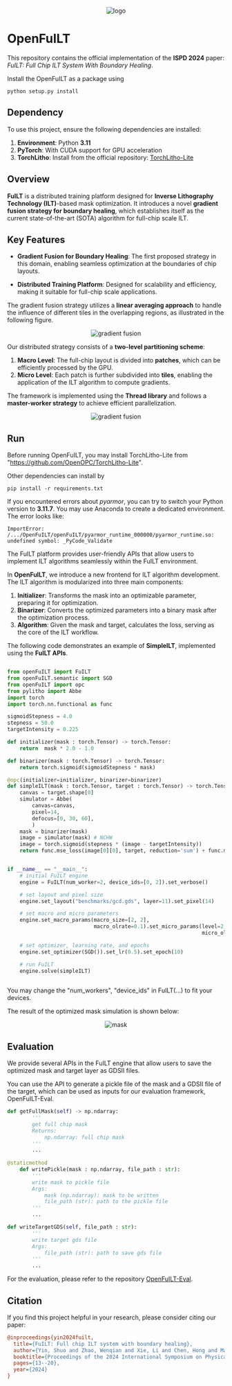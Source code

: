 <p align="center">
  <img src=".assert/logo.jpg" alt="logo" />
</p>

# OpenFuILT

This repository contains the official implementation of the **ISPD 2024** paper: *FuILT: Full Chip ILT System With Boundary Healing*.

Install the OpenFuILT as a package using

```shell
python setup.py install
```

## Dependency

To use this project, ensure the following dependencies are installed:

1. **Environment**: Python **3.11**
2. **PyTorch**: With CUDA support for GPU acceleration
3. **TorchLitho**: Install from the official repository: [TorchLitho-Lite](https://github.com/OpenOPC/TorchLitho-Lite)

## Overview

**FuILT** is a distributed training platform designed for **Inverse Lithography Technology (ILT)**-based mask optimization. It introduces a novel **gradient fusion strategy for boundary healing**, which establishes itself as the current state-of-the-art (SOTA) algorithm for full-chip scale ILT.

## Key Features

- **Gradient Fusion for Boundary Healing**: The first proposed strategy in this domain, enabling seamless optimization at the boundaries of chip layouts.

- **Distributed Training Platform**: Designed for scalability and efficiency, making it suitable for full-chip scale applications.

The gradient fusion strategy utilizes a **linear averaging approach** to handle the influence of different tiles in the overlapping regions, as illustrated in the following figure.

<p align="center">
  <img src=".assert/grad_fuse.jpg" alt="gradient fusion" />
</p>

Our distributed strategy consists of a **two-level partitioning scheme**:

1. **Macro Level**: The full-chip layout is divided into **patches**, which can be efficiently processed by the GPU.
2. **Micro Level**: Each patch is further subdivided into **tiles**, enabling the application of the ILT algorithm to compute gradients.

The framework is implemented using the **Thread library** and follows a **master-worker strategy** to achieve efficient parallelization.

<p align="center">
  <img src=".assert/partition.jpg" alt="gradient fusion" />
</p>

## Run

Before running OpenFuILT, you may install TorchLitho-Lite from "https://github.com/OpenOPC/TorchLitho-Lite".

Other dependencies can install by

```shell
pip install -r requirements.txt
```

If you encountered errors about *pyarmor*, you can try to switch your Python version to **3.11.7**. You may use Anaconda to create a dedicated environment. The error looks like: 
```
ImportError: /.../OpenFuILT/openFuILT/pyarmor_runtime_000000/pyarmor_runtime.so: undefined symbol: _PyCode_Validate
```

The FuILT platform provides user-friendly APIs that allow users to implement ILT algorithms seamlessly within the FuILT environment.

In **OpenFuILT**, we introduce a new frontend for ILT algorithm development. The ILT algorithm is modularized into three main components:

1. **Initializer**: Transforms the mask into an optimizable parameter, preparing it for optimization.
2. **Binarizer**: Converts the optimized parameters into a binary mask after the optimization process.
3. **Algorithm**: Given the mask and target, calculates the loss, serving as the core of the ILT workflow.

The following code demonstrates an example of **SimpleILT**, implemented using the **FuILT APIs**.

```python

from openFuILT import FuILT
from openFuILT.semantic import SGD
from openFuILT import opc
from pylitho import Abbe
import torch
import torch.nn.functional as func

sigmoidStepness = 4.0
stepness = 50.0
targetIntensity = 0.225

def initializer(mask : torch.Tensor) -> torch.Tensor:
    return  mask * 2.0 - 1.0

def binarizer(mask : torch.Tensor) -> torch.Tensor:
    return torch.sigmoid(sigmoidStepness * mask)

@opc(initializer=initializer, binarizer=binarizer)
def simpleILT(mask : torch.Tensor, target : torch.Tensor) -> torch.Tensor:
    canvas = target.shape[0]
    simulator = Abbe(
        canvas=canvas,
        pixel=14,
        defocus=[0, 30, 60],
        )
    mask = binarizer(mask)
    image = simulator(mask) # NCHW
    image = torch.sigmoid(stepness * (image - targetIntensity))
    return func.mse_loss(image[0][0], target, reduction='sum') + func.mse_loss(image[0][1], image[0][2], reduction='sum')


if __name__ == "__main__":
    # initial FuILT engine
    engine = FuILT(num_worker=2, device_ids=[0, 2]).set_verbose()

    # set layout and pixel size
    engine.set_layout("benchmarks/gcd.gds", layer=11).set_pixel(14)

    # set macro and micro parameters
    engine.set_macro_params(macro_size=[2, 2], 
                            macro_olrate=0.1).set_micro_params(level=2, 
                                                               micro_olrate=0.1)

    # set optimizer, learning rate, and epochs
    engine.set_optimizer(SGD()).set_lr(0.5).set_epoch(10)

    # run FuILT
    engine.solve(simpleILT)
    
```

You may change the "num\_workers", "device\_ids" in FuILT(...) to fit your devices. 

The result of the optimized mask simulation is shown below:

<p align="center">
  <img src=".assert/mask.png" alt="mask" />
</p>

## Evaluation

We provide several APIs in the FuILT engine that allow users to save the optimized mask and target layer as GDSII files.

You can use the API to generate a pickle file of the mask and a GDSII file of the target, which can be used as inputs for our evaluation framework, OpenFuILT-Eval.

```python
def getFullMask(self) -> np.ndarray:
        '''
        get full chip mask
        Returns:
            np.ndarray: full chip mask
        '''
        ...
        
@staticmethod
    def writePickle(mask : np.ndarray, file_path : str):
        '''
        write mask to pickle file
        Args:
            mask (np.ndarray): mask to be written
            file_path (str): path to the pickle file
        '''
        ...
```

```python
def writeTargetGDS(self, file_path : str):
        '''
        write target gds file
        Args:
            file_path (str): path to save gds file
        '''
        ...
```

For the evaluation, please refer to the repository [OpenFuILT-Eval](https://github.com/OpenOPC/OpenFuILT-Eval).

## Citation

If you find this project helpful in your research, please consider citing our paper:

```ini
@inproceedings{yin2024fuilt,
  title={FuILT: Full chip ILT system with boundary healing},
  author={Yin, Shuo and Zhao, Wenqian and Xie, Li and Chen, Hong and Ma, Yuzhe and Ho, Tsung-Yi and Yu, Bei},
  booktitle={Proceedings of the 2024 International Symposium on Physical Design},
  pages={13--20},
  year={2024}
}
```

